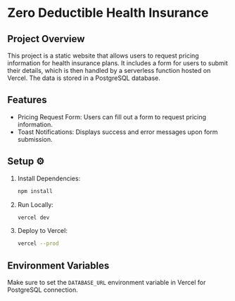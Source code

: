 # Zero Deductible Health Insurance

## Project Overview

This project is a static website that allows users to request pricing information for health insurance plans. It includes a form for users to submit their details, which is then handled by a serverless function hosted on Vercel. The data is stored in a PostgreSQL database.

## Features

- Pricing Request Form: Users can fill out a form to request pricing information.
- Toast Notifications: Displays success and error messages upon form submission.

## Setup ⚙️

1. Install Dependencies:

    ```sh
    npm install
    ```

2. Run Locally:

    ```sh
    vercel dev
    ```

3. Deploy to Vercel:

    ```sh
    vercel --prod
    ```

## Environment Variables

Make sure to set the `DATABASE_URL` environment variable in Vercel for PostgreSQL connection.
